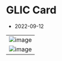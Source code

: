 # GLIC Card

* 2022-09-12

||
|:-:|
|![image](https://user-images.githubusercontent.com/2530360/189768374-aa4b4bd3-d0de-411d-94ba-20d3de2a6810.png)|
|![image](https://user-images.githubusercontent.com/2530360/189768393-fb35ad80-68e9-479e-aa3b-5d51b331bac1.png)|

